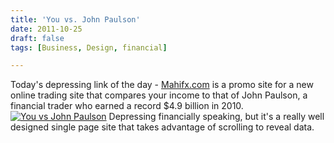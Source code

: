 ```yaml
---
title: 'You vs. John Paulson'
date: 2011-10-25
draft: false
tags: [Business, Design, financial]

---
```


Today's depressing link of the day - [Mahifx.com](http://mahifx.com/) is a promo site for a new online trading site that compares your income to that of John Paulson, a financial trader who earned a record $4.9 billion in 2010. [![](https://chrisenns.com/wp-content/uploads/2011/10/Screen-Shot-2011-10-25-at-9.30.11-AM-300x189.png "You vs John Paulson")](http://mahifx.com/) Depressing financially speaking, but it's a really well designed single page site that takes advantage of scrolling to reveal data.